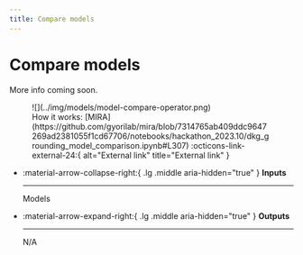 ```yaml
---
title: Compare models
---
```


# Compare models

More info coming soon.

<figure markdown>![](../img/models/model-compare-operator.png)<figcaption markdown>How it works: [MIRA](https://github.com/gyorilab/mira/blob/7314765ab409ddc9647269ad2381055f1cd67706/notebooks/hackathon_2023.10/dkg_grounding_model_comparison.ipynb#L307) :octicons-link-external-24:{ alt="External link" title="External link" }</figcaption></figure>

<div class="grid cards" markdown>

-   :material-arrow-collapse-right:{ .lg .middle aria-hidden="true" } __Inputs__

    ---

    Models

-   :material-arrow-expand-right:{ .lg .middle aria-hidden="true" } __Outputs__

    ---

    N/A

</div>

